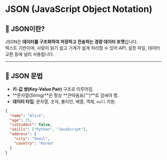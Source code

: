 # JSON (JavaScript Object Notation)

## 📌 JSON이란?
JSON은 **데이터를 구조화하여 저장하고 전송하는 경량 데이터 포맷**입니다.  
텍스트 기반이며, 사람이 읽기 쉽고 기계가 쉽게 처리할 수 있어 API, 설정 파일, 데이터 교환 등에 널리 사용됩니다.

---

## 🔹 JSON 문법
- **키-값 쌍(Key-Value Pair)** 구조로 이루어짐.
- **문자열(String)**은 항상 **큰따옴표("")**로 감싸야 함.
- **데이터 타입**: 문자열, 숫자, 불리언, 배열, 객체, `null` 지원.

```json
{
  "name": "Alice",
  "age": 25,
  "isStudent": false,
  "skills": ["Python", "JavaScript"],
  "address": {
    "city": "Seoul",
    "country": "Korea"
  }
}
